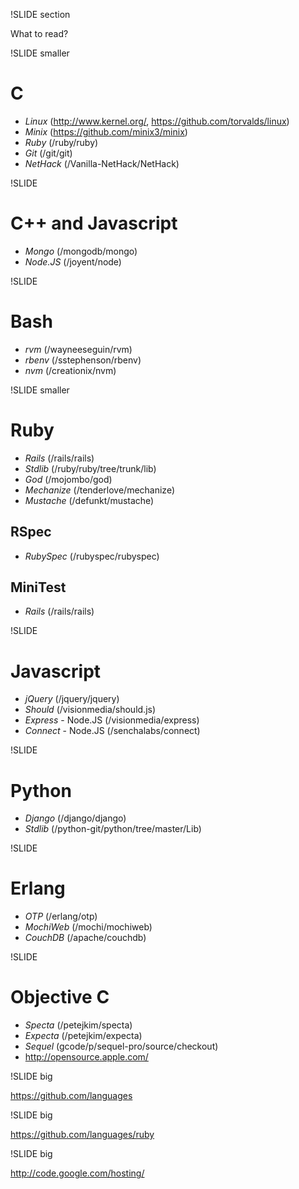 !SLIDE section

What to read?

!SLIDE smaller

# C
* *Linux* (http://www.kernel.org/, https://github.com/torvalds/linux)  
* *Minix* (https://github.com/minix3/minix)  
* *Ruby* (/ruby/ruby)  
* *Git* (/git/git)  
* *NetHack* (/Vanilla-NetHack/NetHack)
	
!SLIDE

# C++ and Javascript

* *Mongo* (/mongodb/mongo)  
* *Node.JS* (/joyent/node)

!SLIDE

# Bash

* *rvm* (/wayneeseguin/rvm)  
* *rbenv* (/sstephenson/rbenv)  
* *nvm* (/creationix/nvm)
	
!SLIDE smaller

# Ruby
* *Rails* (/rails/rails)
* *Stdlib* (/ruby/ruby/tree/trunk/lib)
* *God* (/mojombo/god)
* *Mechanize* (/tenderlove/mechanize)
* *Mustache* (/defunkt/mustache)
	
## RSpec
* *RubySpec* (/rubyspec/rubyspec)

## MiniTest
* *Rails* (/rails/rails)

!SLIDE

# Javascript

* *jQuery* (/jquery/jquery)
* *Should* (/visionmedia/should.js)
* *Express* - Node.JS (/visionmedia/express)
* *Connect* - Node.JS (/senchalabs/connect)

!SLIDE

# Python
* *Django* (/django/django)
* *Stdlib* (/python-git/python/tree/master/Lib)
	
!SLIDE

# Erlang
* *OTP* (/erlang/otp)
* *MochiWeb* (/mochi/mochiweb)
* *CouchDB* (/apache/couchdb)

!SLIDE

# Objective C
* *Specta* (/petejkim/specta)
* *Expecta* (/petejkim/expecta)
* *Sequel* (gcode/p/sequel-pro/source/checkout)
* http://opensource.apple.com/

!SLIDE big

https://github.com/languages

!SLIDE big

https://github.com/languages/ruby

!SLIDE big

http://code.google.com/hosting/